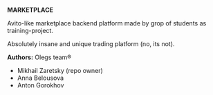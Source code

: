 <b>MARKETPLACE</b>

Avito-like marketplace backend platform made by grop of students as training-project.

Absolutely insane and unique trading platform (no, its not).

<b>Authors:</b>
Olegs team®
- Mikhail Zaretsky (repo owner)
- Anna Belousova
- Anton Gorokhov

